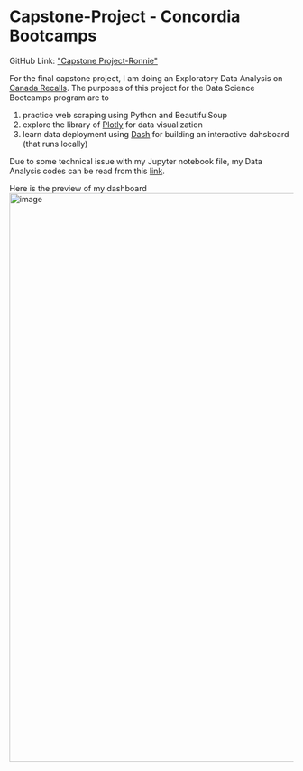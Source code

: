 # Capstone-Project - Concordia Bootcamps

GitHub Link: ["Capstone Project-Ronnie"](https://github.com/chanronnie/Capstone-Project)

For the final capstone project, I am doing an Exploratory Data Analysis on [Canada Recalls](https://recalls-rappels.canada.ca/en/search/site). The purposes of this project for the Data Science Bootcamps program are to

1. practice web scraping using Python and BeautifulSoup
2. explore the library of [Plotly](https://plotly.com/) for data visualization
3. learn data deployment using [Dash](https://plotly.com/dash/) for building an interactive dahsboard (that runs locally)

Due to some technical issue with my Jupyter notebook file, my Data Analysis codes can be read from this [link](https://jovian.ml/ronniekkc/canada-recalls-data-analysis/v/1).


Here is the preview of my dashboard
<img width="1008" alt="image" src="https://user-images.githubusercontent.com/121308347/231266217-c2b397b8-eb5a-473d-a7fa-bf32dc8069c2.png">
